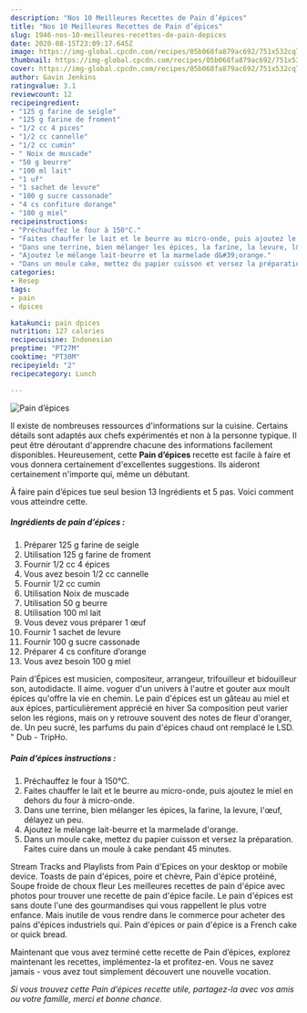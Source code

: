 ```yaml
---
description: "Nos 10 Meilleures Recettes de Pain d’épices"
title: "Nos 10 Meilleures Recettes de Pain d’épices"
slug: 1946-nos-10-meilleures-recettes-de-pain-depices
date: 2020-08-15T23:09:17.645Z
image: https://img-global.cpcdn.com/recipes/05b068fa879ac692/751x532cq70/pain-depices-photo-principale-de-la-recette.jpg
thumbnail: https://img-global.cpcdn.com/recipes/05b068fa879ac692/751x532cq70/pain-depices-photo-principale-de-la-recette.jpg
cover: https://img-global.cpcdn.com/recipes/05b068fa879ac692/751x532cq70/pain-depices-photo-principale-de-la-recette.jpg
author: Gavin Jenkins
ratingvalue: 3.1
reviewcount: 12
recipeingredient:
- "125 g farine de seigle"
- "125 g farine de froment"
- "1/2 cc 4 pices"
- "1/2 cc cannelle"
- "1/2 cc cumin"
- " Noix de muscade"
- "50 g beurre"
- "100 ml lait"
- "1 uf"
- "1 sachet de levure"
- "100 g sucre cassonade"
- "4 cs confiture dorange"
- "100 g miel"
recipeinstructions:
- "Préchauffez le four à 150°C."
- "Faites chauffer le lait et le beurre au micro-onde, puis ajoutez le miel en dehors du four à micro-onde."
- "Dans une terrine, bien mélanger les épices, la farine, la levure, l&#39;œuf, délayez un peu."
- "Ajoutez le mélange lait-beurre et la marmelade d&#39;orange."
- "Dans un moule cake, mettez du papier cuisson et versez la préparation. Faites cuire dans un moule à cake pendant 45 minutes."
categories:
- Resep
tags:
- pain
- dpices

katakunci: pain dpices 
nutrition: 127 calories
recipecuisine: Indonesian
preptime: "PT27M"
cooktime: "PT30M"
recipeyield: "2"
recipecategory: Lunch

---
```



![Pain d’épices](https://img-global.cpcdn.com/recipes/05b068fa879ac692/751x532cq70/pain-depices-photo-principale-de-la-recette.jpg)

Il existe de nombreuses ressources d'informations sur la cuisine. Certains détails sont adaptés aux chefs expérimentés et non à la personne typique. Il peut être déroutant d'apprendre chacune des informations facilement disponibles. Heureusement, cette <strong> Pain d’épices </strong> recette est facile à faire et vous donnera certainement d'excellentes suggestions. Ils aideront certainement n'importe qui, même un débutant.

<!--inarticleads1-->

À faire pain d’épices tue seul besion 13 Ingrédients et 5 pas. Voici comment vous atteindre cette.

##### Ingrédients de pain d’épices :

1. Préparer 125 g farine de seigle
1. Utilisation 125 g farine de froment
1. Fournir 1/2 cc 4 épices
1. Vous avez besoin 1/2 cc cannelle
1. Fournir 1/2 cc cumin
1. Utilisation  Noix de muscade
1. Utilisation 50 g beurre
1. Utilisation 100 ml lait
1. Vous devez vous préparer 1 œuf
1. Fournir 1 sachet de levure
1. Fournir 100 g sucre cassonade
1. Préparer 4 cs confiture d’orange
1. Vous avez besoin 100 g miel


Pain d&#39;Épices est musicien, compositeur, arrangeur, trifouilleur et bidouilleur son, autodidacte. Il aime. voguer d&#39;un univers à l&#39;autre et gouter aux moult épices qu&#39;offre la vie en chemin. Le pain d&#39;épices est un gâteau au miel et aux épices, particulièrement apprécié en hiver Sa composition peut varier selon les régions, mais on y retrouve souvent des notes de fleur d&#39;oranger, de. Un peu sucré, les parfums du pain d&#39;épices chaud ont remplacé le LSD. &#34; Dub - TripHo. 

<!--inarticleads2-->

##### Pain d’épices instructions :

1. Préchauffez le four à 150°C.
1. Faites chauffer le lait et le beurre au micro-onde, puis ajoutez le miel en dehors du four à micro-onde.
1. Dans une terrine, bien mélanger les épices, la farine, la levure, l&#39;œuf, délayez un peu.
1. Ajoutez le mélange lait-beurre et la marmelade d&#39;orange.
1. Dans un moule cake, mettez du papier cuisson et versez la préparation. Faites cuire dans un moule à cake pendant 45 minutes.


Stream Tracks and Playlists from Pain d&#39;Epices on your desktop or mobile device. Toasts de pain d&#39;épices, poire et chèvre, Pain d&#39;épice protéiné, Soupe froide de choux fleur Les meilleures recettes de pain d&#39;épice avec photos pour trouver une recette de pain d&#39;épice facile. Le pain d&#39;épices est sans doute l&#39;une des gourmandises qui vous rappellent le plus votre enfance. Mais inutile de vous rendre dans le commerce pour acheter des pains d&#39;épices industriels qui. Pain d&#39;épices or pain d&#39;épice is a French cake or quick bread. 

<!--inarticleads1-->

<p>
Maintenant que vous avez terminé cette recette de Pain d’épices, explorez maintenant les recettes, implémentez-la et profitez-en. Vous ne savez jamais - vous avez tout simplement découvert une nouvelle vocation.
</p>

<p>
<i>Si vous trouvez cette Pain d’épices recette utile, partagez-la avec vos amis ou votre famille, merci et bonne chance.</i>
</p>
